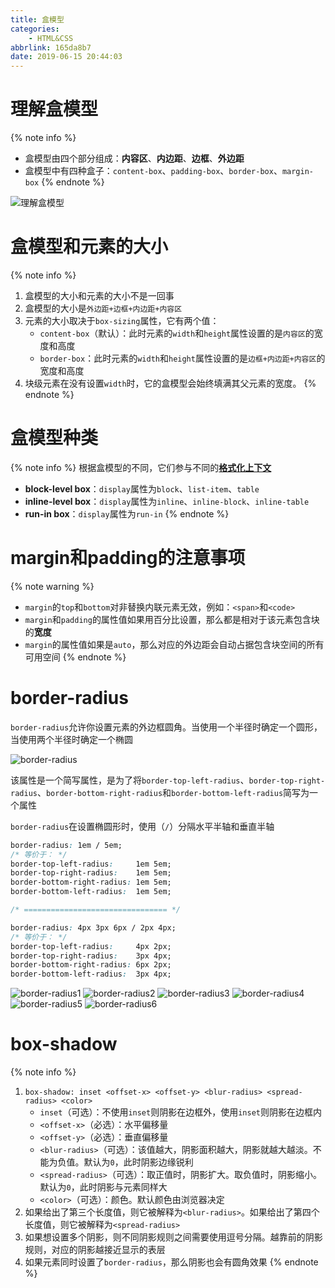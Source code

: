 ```yaml
---
title: 盒模型
categories:
    - HTML&CSS
abbrlink: 165da8b7
date: 2019-06-15 20:44:03
---
```


# 理解盒模型

{% note info %}
- 盒模型由四个部分组成：**内容区**、**内边距**、**边框**、**外边距**
- 盒模型中有四种盒子：`content-box`、`padding-box`、`border-box`、`margin-box`
{% endnote %}

![理解盒模型](https://blog-images-1258719270.cos.ap-shanghai.myqcloud.com/HTML%26CSS/CSS%E5%B8%83%E5%B1%80/%E7%9B%92%E6%A8%A1%E5%9E%8B.png)

# 盒模型和元素的大小

{% note info %}
1. 盒模型的大小和元素的大小不是一回事
2. 盒模型的大小是`外边距+边框+内边距+内容区`
3. 元素的大小取决于`box-sizing`属性，它有两个值：
    - `content-box`（默认）：此时元素的`width`和`height`属性设置的是`内容区`的宽度和高度
    - `border-box`：此时元素的`width`和`height`属性设置的是`边框+内边距+内容区`的宽度和高度
4. 块级元素在没有设置`width`时，它的盒模型会始终填满其父元素的宽度。
{% endnote %}

# 盒模型种类

{% note info %}
根据盒模型的不同，它们参与不同的[**格式化上下文**](https://aadonkeyz.com/posts/451e216f/)
- **block-level box**：`display`属性为`block`、`list-item`、`table`
- **inline-level box**：`display`属性为`inline`、`inline-block`、`inline-table`
- **run-in box**：`display`属性为`run-in`
{% endnote %}

# margin和padding的注意事项

{% note warning %}
- `margin`的`top`和`bottom`对非替换内联元素无效，例如：`<span>`和`<code>`
- `margin`和`padding`的属性值如果用百分比设置，那么都是相对于该元素包含块的**宽度**
- `margin`的属性值如果是`auto`，那么对应的外边距会自动占据包含块空间的所有可用空间
{% endnote %}

# border-radius

`border-radius`允许你设置元素的外边框圆角。当使用一个半径时确定一个圆形，当使用两个半径时确定一个椭圆

![border-radius](https://blog-images-1258719270.cos.ap-shanghai.myqcloud.com/HTML%26CSS/CSS%E5%B8%83%E5%B1%80/border-radius.png)

该属性是一个简写属性，是为了将`border-top-left-radius`、`border-top-right-radius`、`border-bottom-right-radius`和`border-bottom-left-radius`简写为一个属性

`border-radius`在设置椭圆形时，使用（`/`）分隔水平半轴和垂直半轴

```css
border-radius: 1em / 5em;
/* 等价于： */
border-top-left-radius:     1em 5em;
border-top-right-radius:    1em 5em;
border-bottom-right-radius: 1em 5em;
border-bottom-left-radius:  1em 5em;

/* ================================ */

border-radius: 4px 3px 6px / 2px 4px;
/* 等价于： */
border-top-left-radius:     4px 2px;
border-top-right-radius:    3px 4px;
border-bottom-right-radius: 6px 2px;
border-bottom-left-radius:  3px 4px;
```

![border-radius1](https://blog-images-1258719270.cos.ap-shanghai.myqcloud.com/HTML%26CSS/CSS%E5%B8%83%E5%B1%80/border-radius1.png)
![border-radius2](https://blog-images-1258719270.cos.ap-shanghai.myqcloud.com/HTML%26CSS/CSS%E5%B8%83%E5%B1%80/border-radius2.png)
![border-radius3](https://blog-images-1258719270.cos.ap-shanghai.myqcloud.com/HTML%26CSS/CSS%E5%B8%83%E5%B1%80/border-radius3.png)
![border-radius4](https://blog-images-1258719270.cos.ap-shanghai.myqcloud.com/HTML%26CSS/CSS%E5%B8%83%E5%B1%80/border-radius4.png)
![border-radius5](https://blog-images-1258719270.cos.ap-shanghai.myqcloud.com/HTML%26CSS/CSS%E5%B8%83%E5%B1%80/border-radius5.png)
![border-radius6](https://blog-images-1258719270.cos.ap-shanghai.myqcloud.com/HTML%26CSS/CSS%E5%B8%83%E5%B1%80/border-radius6.png)

# box-shadow

{% note info %}
1. `box-shadow: inset <offset-x> <offset-y> <blur-radius> <spread-radius> <color>`
    - `inset`（可选）：不使用`inset`则阴影在边框外，使用`inset`则阴影在边框内
    - `<offset-x>`（必选）：水平偏移量
    - `<offset-y>`（必选）：垂直偏移量
    - `<blur-radius>`（可选）：该值越大，阴影面积越大，阴影就越大越淡。不能为负值。默认为`0`，此时阴影边缘锐利
    - `<spread-radius>`（可选）：取正值时，阴影扩大。取负值时，阴影缩小。默认为`0`，此时阴影与元素同样大
    - `<color>`（可选）：颜色。默认颜色由浏览器决定
2. 如果给出了第三个长度值，则它被解释为`<blur-radius>`。如果给出了第四个长度值，则它被解释为`<spread-radius>`
3. 如果想设置多个阴影，则不同阴影规则之间需要使用逗号分隔。越靠前的阴影规则，对应的阴影越接近显示的表层
4. 如果元素同时设置了`border-radius`，那么阴影也会有圆角效果
{% endnote %}